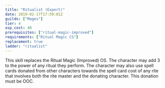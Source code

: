 ```yaml
---
title: "Ritualist (Expert)"
date: 2019-02-17T17:59:01Z
guilds: ["Mages"]
tier: 4
osp_cost: 40
prerequisites: ["ritual-magic-improved"]
requirements: ["Ritual Magic CS"]
replacement: true
ladder: "ritualist"
---
```

This skill replaces the Ritual Magic (Improved) OS. The character may add 3 to the power of any ritual they perform. The character may also use spell cards donated from other characters towards the spell card cost of any rite that involves both the rite master and the donating character. This donation must be OOC.